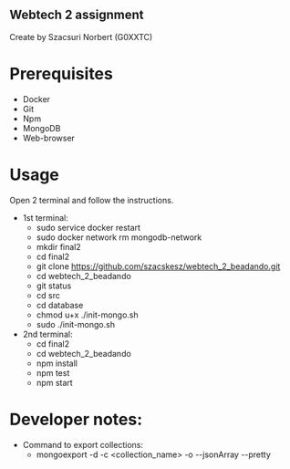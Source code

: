 ## Webtech 2 assignment
Create by Szacsuri Norbert (G0XXTC)

# Prerequisites
* Docker
* Git
* Npm
* MongoDB
* Web-browser

# Usage
Open 2 terminal and follow the instructions.
* 1st terminal:
	* sudo service docker restart
	* sudo docker network rm mongodb-network
	* mkdir final2
	* cd final2
	* git clone https://github.com/szacskesz/webtech_2_beadando.git
	* cd webtech_2_beadando
	* git status
	* cd src
	* cd database
	* chmod u+x ./init-mongo.sh
	* sudo ./init-mongo.sh
* 2nd terminal:
	* cd final2
	* cd webtech_2_beadando
	* npm install
	* npm test
	* npm start
	

# Developer notes:
* Command to export collections:
	* mongoexport -d <database> -c <collection_name> -o <output-filename> --jsonArray --pretty